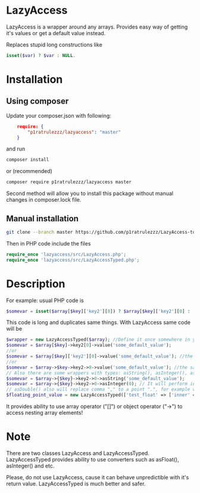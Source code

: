 LazyAccess
==========

LazyAccess is a wrapper around any arrays. Provides easy way of getting it's values or get a default value instead.

Replaces stupid long constructions like 
```php
isset($var) ? $var : NULL.
```    
# Installation

## Using composer

Update your composer.json with following:
```json
    require: {
        "p1ratrulezzz/lazyaccess": "master"
    }
```
and run 
```bash
composer install  
```
or (recommended)
```bash
composer require p1ratrulezzz/lazyaccess master
```
Second method will allow you to install this package without manual changes in composer.lock file.

## Manual installation
```bash
git clone --branch master https://github.com/p1ratrulezzz/LazyAccess-to-PHP-arrays.git lazyaccess
```    
Then in PHP code include the files
```php
require_once 'lazyaccess/src/LazyAccess.php';
require_once 'lazyaccess/src/LazyAccessTyped.php';
```
# Description

For example:
  usual PHP code is 
```php
$somevar = isset($array[$key]['key2'][0]) ? $array[$key]['key2'][0] : 'some_default_value';
```
This code is long and duplicates same things. 
With LazyAccess same code will be
```php  
$wrapper = new LazyAccessTyped($array); //Define it once somewhere in your code
$somevar = $array[$key]->key2[0]->value('some_default_value');
//or
$somevar = $array[$key]['key2'][0]->value('some_default_value'); //the same as the above
//or
$somevar = $array->$key->key2->0->value('some_default_value'); //the same as the above
// Also there are some wrappers with types: asString(), asInteger(), asDouble()
$somevar = $array->{$key}->key2->0->asString('some_default_value');
$somevar = $array->{$key}->key2->0->asInteger(0); // It will perform intval() operation before returning, so you can be sure that there will be an integer value.
// asDouble() also will replace comma "," to a point ".", for example value 1,93 will be converted to 1.93
$floating_point_value = new LazyAccessTyped(['test_float' => ['inner' => '1,93']])->test_float->inner->asDouble(0); // Will return 1.93
```
    
It provides ability to use array operator ("[]") or object operator ("->") to access nesting array elements!

# Note

There are two classes LazyAccess and LazyAccessTyped. LazyAccessTyped provides ability to use converters such as asFloat(), asInteger() and etc.

Please, do not use LazyAccess, cause it can behave unpredictible with it's return value. LazyAccessTyped is much better and safer.
